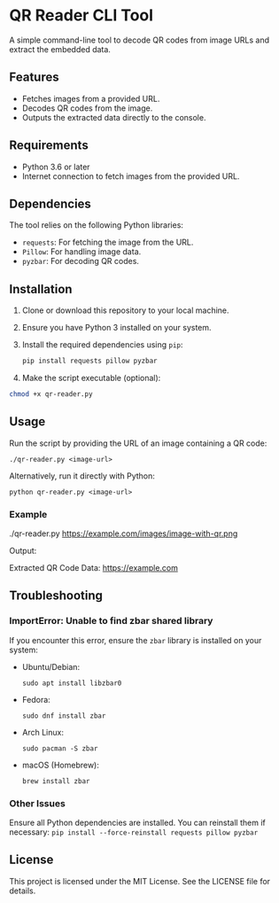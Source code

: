 # QR Reader CLI Tool

A simple command-line tool to decode QR codes from image URLs and extract the embedded data.

## Features

- Fetches images from a provided URL.
- Decodes QR codes from the image.
- Outputs the extracted data directly to the console.

## Requirements

- Python 3.6 or later
- Internet connection to fetch images from the provided URL.

## Dependencies

The tool relies on the following Python libraries:

- `requests`: For fetching the image from the URL.
- `Pillow`: For handling image data.
- `pyzbar`: For decoding QR codes.

## Installation

1. Clone or download this repository to your local machine.
2. Ensure you have Python 3 installed on your system.
3. Install the required dependencies using `pip`:

   ```bash
   pip install requests pillow pyzbar
   ```

4. Make the script executable (optional):

  ```bash
  chmod +x qr-reader.py
  ```

## Usage

Run the script by providing the URL of an image containing a QR code:

`./qr-reader.py <image-url>`

Alternatively, run it directly with Python:

`python qr-reader.py <image-url>`

### Example

./qr-reader.py https://example.com/images/image-with-qr.png

Output:

Extracted QR Code Data: https://example.com

## Troubleshooting

### ImportError: Unable to find zbar shared library

If you encounter this error, ensure the `zbar` library is installed on your system:

- Ubuntu/Debian:

  `sudo apt install libzbar0`

- Fedora:

  `sudo dnf install zbar`

- Arch Linux:

  `sudo pacman -S zbar`

- macOS (Homebrew):

  `brew install zbar`


### Other Issues

Ensure all Python dependencies are installed. You can reinstall them if necessary:
`pip install --force-reinstall requests pillow pyzbar`


## License

This project is licensed under the MIT License. See the LICENSE file for details.

